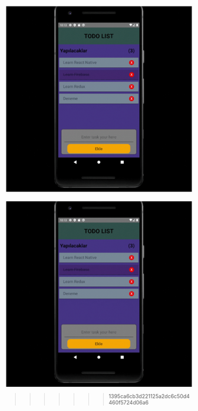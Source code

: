 
![](TodoApp.Gif)
=======
![Alt Text](TodoApp.gif)
>>>>>>> 1395ca6cb3d221125a2dc6c50d4460f5724d06a6
